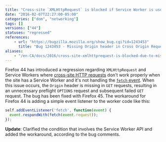 ```yaml
---
title: "Cross-site `XMLHttpRequest` is blocked if Service Worker is used without `fetch` event handler"
date: "2016-02-07T22:27:00-05:00"
categories: ["dom", "networking"]
tags: []
versions: ["44"]
statuses: "regressed"
references:
    - url: "https://bugzilla.mozilla.org/show_bug.cgi?id=1243453"
      title: "Bug 1243453 - Missing Origin header in Cross Origin Request resulting in Cross-Origin Request Blocked"
aliases:
    - "/en-CA/docs/2016/cross-site-xmlhttprequest-is-blocked-due-to-missing-origin-header/"
---
```

Firefox 44 has introduced a regression regarding `XMLHttpRequest` and Service Workers where [cross-site HTTP requests](https://developer.mozilla.org/docs/Web/HTTP/Access_control_CORS) don't work properly when the site has a Service Worker and it's not handling the [`fetch` event](https://developer.mozilla.org/docs/Web/API/FetchEvent). When this issue occurs, the `Origin` header is missing in `GET` requests, resulting in an unnecessary preflight `OPTIONS` request and subsequent failed `GET` request. The bug has been fixed with Firefox 45. The workaround for Firefox 44 is adding a simple event listener to the worker code like this:

```js
self.addEventListener('fetch', function(event) {
  event.respondWith(fetch(event.request));
});
```

**Update**: Clarified the condition that involves the Service Worker API and added the workaround, according to the bug comments.
